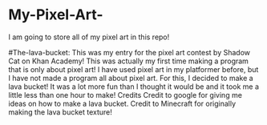 # My-Pixel-Art-
I am going to store all of my pixel art in this repo!

#The-lava-bucket:
This was my entry for the pixel art contest by Shadow Cat on Khan Academy!
This was actually my first time making a program that is only about pixel art! I have used pixel art in my platformer before, but I have not made a program all about pixel art. For this, I decided to make a lava bucket! It was a lot more fun than I thought it would be and it took me a little less than one hour to make!
Credits 
Credit to google for giving me ideas on how to make a lava bucket.
Credit to Minecraft for originally making the lava bucket texture!
